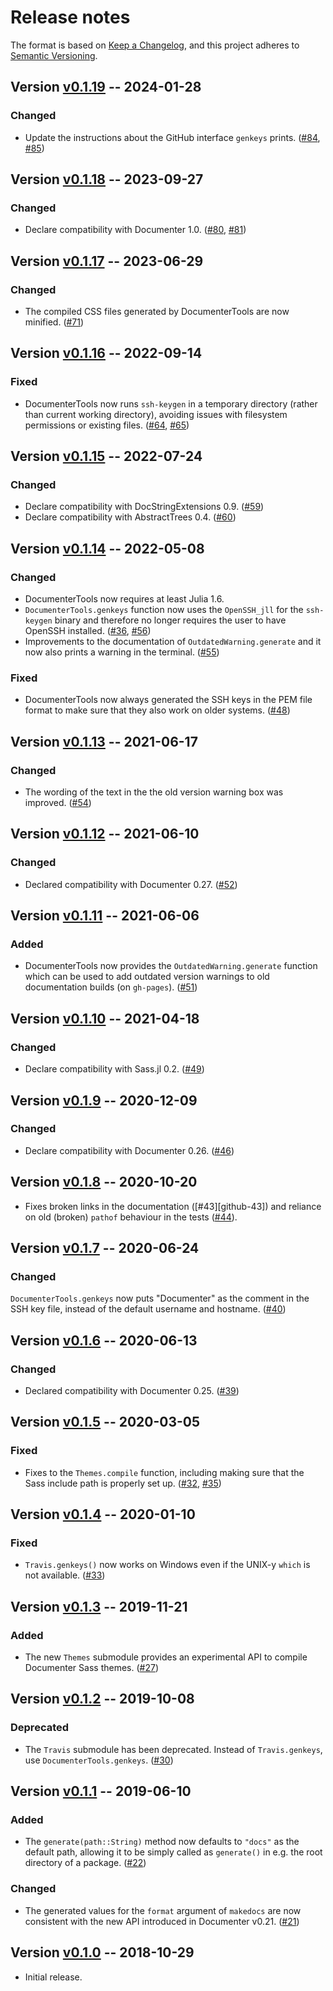 # Release notes

The format is based on [Keep a Changelog](https://keepachangelog.com/en/1.0.0/),
and this project adheres to [Semantic Versioning](https://semver.org/spec/v2.0.0.html).

## Version [v0.1.19] -- 2024-01-28

### Changed

* Update the instructions about the GitHub interface `genkeys` prints. ([#84], [#85])

## Version [v0.1.18] -- 2023-09-27

### Changed

* Declare compatibility with Documenter 1.0. ([#80], [#81])

## Version [v0.1.17] -- 2023-06-29

### Changed

* The compiled CSS files generated by DocumenterTools are now minified. ([#71])

## Version [v0.1.16] -- 2022-09-14

### Fixed

* DocumenterTools now runs `ssh-keygen` in a temporary directory (rather than current working directory), avoiding issues with filesystem permissions or existing files. ([#64], [#65])

## Version [v0.1.15] -- 2022-07-24

### Changed

* Declare compatibility with DocStringExtensions 0.9. ([#59])
* Declare compatibility with AbstractTrees 0.4. ([#60])

## Version [v0.1.14] -- 2022-05-08

### Changed

* DocumenterTools now requires at least Julia 1.6.
* `DocumenterTools.genkeys` function now uses the `OpenSSH_jll` for the `ssh-keygen` binary and therefore no longer requires the user to have OpenSSH installed. ([#36], [#56])
* Improvements to the documentation of `OutdatedWarning.generate` and it now also prints a warning in the terminal. ([#55])

### Fixed

* DocumenterTools now always generated the SSH keys in the PEM file format to make sure that they also work on older systems. ([#48])

## Version [v0.1.13] -- 2021-06-17

### Changed

* The wording of the text in the the old version warning box was improved. ([#54])

## Version [v0.1.12] -- 2021-06-10

### Changed

* Declared compatibility with Documenter 0.27. ([#52])

## Version [v0.1.11] -- 2021-06-06

### Added

* DocumenterTools now provides the `OutdatedWarning.generate` function which can be used to add outdated version warnings to old documentation builds (on `gh-pages`). ([#51])

## Version [v0.1.10] -- 2021-04-18

### Changed

* Declare compatibility with Sass.jl 0.2. ([#49])

## Version [v0.1.9] -- 2020-12-09

### Changed

* Declare compatibility with Documenter 0.26. ([#46])

## Version [v0.1.8] -- 2020-10-20

* Fixes broken links in the documentation ([#43][github-43]) and reliance on old (broken) `pathof` behaviour in the tests ([#44]).

## Version [v0.1.7] -- 2020-06-24

### Changed

`DocumenterTools.genkeys` now puts "Documenter" as the comment in the SSH key file, instead of the default username and hostname. ([#40])

## Version [v0.1.6] -- 2020-06-13

### Changed

* Declared compatibility with Documenter 0.25. ([#39])

## Version [v0.1.5] -- 2020-03-05

### Fixed

* Fixes to the `Themes.compile` function, including making sure that the Sass include path is properly set up. ([#32], [#35])

## Version [v0.1.4] -- 2020-01-10

### Fixed

* `Travis.genkeys()` now works on Windows even if the UNIX-y `which` is not available. ([#33])

## Version [v0.1.3] -- 2019-11-21

### Added

* The new `Themes` submodule provides an experimental API to compile Documenter Sass themes. ([#27])

## Version [v0.1.2] -- 2019-10-08

### Deprecated

* The `Travis` submodule has been deprecated. Instead of `Travis.genkeys`, use `DocumenterTools.genkeys`. ([#30])

## Version [v0.1.1] -- 2019-06-10

### Added

* The `generate(path::String)` method now defaults to `"docs"` as the default path, allowing it to be simply called as `generate()` in e.g. the root directory of a package. ([#22])

### Changed

* The generated values for the `format` argument of `makedocs` are now consistent with the new API introduced in Documenter v0.21. ([#21])

## Version [v0.1.0] -- 2018-10-29

* Initial release.


<!-- Links generated by Changelog.jl -->

[v0.1.0]: https://github.com/JuliaDocs/DocumenterTools.jl/releases/tag/v0.1.0
[v0.1.1]: https://github.com/JuliaDocs/DocumenterTools.jl/releases/tag/v0.1.1
[v0.1.2]: https://github.com/JuliaDocs/DocumenterTools.jl/releases/tag/v0.1.2
[v0.1.3]: https://github.com/JuliaDocs/DocumenterTools.jl/releases/tag/v0.1.3
[v0.1.4]: https://github.com/JuliaDocs/DocumenterTools.jl/releases/tag/v0.1.4
[v0.1.5]: https://github.com/JuliaDocs/DocumenterTools.jl/releases/tag/v0.1.5
[v0.1.6]: https://github.com/JuliaDocs/DocumenterTools.jl/releases/tag/v0.1.6
[v0.1.7]: https://github.com/JuliaDocs/DocumenterTools.jl/releases/tag/v0.1.7
[v0.1.8]: https://github.com/JuliaDocs/DocumenterTools.jl/releases/tag/v0.1.8
[v0.1.9]: https://github.com/JuliaDocs/DocumenterTools.jl/releases/tag/v0.1.9
[v0.1.10]: https://github.com/JuliaDocs/DocumenterTools.jl/releases/tag/v0.1.10
[v0.1.11]: https://github.com/JuliaDocs/DocumenterTools.jl/releases/tag/v0.1.11
[v0.1.12]: https://github.com/JuliaDocs/DocumenterTools.jl/releases/tag/v0.1.12
[v0.1.13]: https://github.com/JuliaDocs/DocumenterTools.jl/releases/tag/v0.1.13
[v0.1.14]: https://github.com/JuliaDocs/DocumenterTools.jl/releases/tag/v0.1.14
[v0.1.15]: https://github.com/JuliaDocs/DocumenterTools.jl/releases/tag/v0.1.15
[v0.1.16]: https://github.com/JuliaDocs/DocumenterTools.jl/releases/tag/v0.1.16
[v0.1.17]: https://github.com/JuliaDocs/DocumenterTools.jl/releases/tag/v0.1.17
[v0.1.18]: https://github.com/JuliaDocs/DocumenterTools.jl/releases/tag/v0.1.18
[v0.1.19]: https://github.com/JuliaDocs/DocumenterTools.jl/releases/tag/v0.1.19
[#21]: https://github.com/JuliaDocs/DocumenterTools.jl/issues/21
[#22]: https://github.com/JuliaDocs/DocumenterTools.jl/issues/22
[#27]: https://github.com/JuliaDocs/DocumenterTools.jl/issues/27
[#30]: https://github.com/JuliaDocs/DocumenterTools.jl/issues/30
[#32]: https://github.com/JuliaDocs/DocumenterTools.jl/issues/32
[#33]: https://github.com/JuliaDocs/DocumenterTools.jl/issues/33
[#35]: https://github.com/JuliaDocs/DocumenterTools.jl/issues/35
[#36]: https://github.com/JuliaDocs/DocumenterTools.jl/issues/36
[#39]: https://github.com/JuliaDocs/DocumenterTools.jl/issues/39
[#40]: https://github.com/JuliaDocs/DocumenterTools.jl/issues/40
[#44]: https://github.com/JuliaDocs/DocumenterTools.jl/issues/44
[#46]: https://github.com/JuliaDocs/DocumenterTools.jl/issues/46
[#48]: https://github.com/JuliaDocs/DocumenterTools.jl/issues/48
[#49]: https://github.com/JuliaDocs/DocumenterTools.jl/issues/49
[#51]: https://github.com/JuliaDocs/DocumenterTools.jl/issues/51
[#52]: https://github.com/JuliaDocs/DocumenterTools.jl/issues/52
[#54]: https://github.com/JuliaDocs/DocumenterTools.jl/issues/54
[#55]: https://github.com/JuliaDocs/DocumenterTools.jl/issues/55
[#56]: https://github.com/JuliaDocs/DocumenterTools.jl/issues/56
[#59]: https://github.com/JuliaDocs/DocumenterTools.jl/issues/59
[#60]: https://github.com/JuliaDocs/DocumenterTools.jl/issues/60
[#64]: https://github.com/JuliaDocs/DocumenterTools.jl/issues/64
[#65]: https://github.com/JuliaDocs/DocumenterTools.jl/issues/65
[#71]: https://github.com/JuliaDocs/DocumenterTools.jl/issues/71
[#80]: https://github.com/JuliaDocs/DocumenterTools.jl/issues/80
[#81]: https://github.com/JuliaDocs/DocumenterTools.jl/issues/81
[#84]: https://github.com/JuliaDocs/DocumenterTools.jl/issues/84
[#85]: https://github.com/JuliaDocs/DocumenterTools.jl/issues/85
